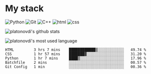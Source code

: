 # My stack

![Python](https://img.shields.io/badge/-Python-yellow?logo=python&logoColor=white&style=flat-square)
![Git](https://img.shields.io/badge/-Git-black?logo=git&logoColor=white&style=flat-square)
![C++](https://img.shields.io/badge/-C++-blue?logo=C%2B%2B&logoColor=white&style=flat-square)
![html](https://img.shields.io/badge/-html-red?logo=C&logoColor=white&style=flat-square)
![css](https://img.shields.io/badge/-css-magneta?logo=C&logoColor=white&style=flat-square)
<!-- [C](https://img.shields.io/badge/-C-blue?logo=C&logoColor=white&style=flat-square) -->
![platonovdi's github stats](https://github-readme-stats.vercel.app/api?username=platonovdi&theme=blue-green)

![platonovdi's most used language](https://github-readme-stats.vercel.app/api/top-langs/?username=platonovdi&theme=blue-green)
<!--START_SECTION:waka-->
```text
HTML         3 hrs 7 mins    ████████████▒░░░░░░░░░░░░   49.74 % 
CSS          1 hr 57 mins    ███████▓░░░░░░░░░░░░░░░░░   31.20 % 
Python       1 hr 7 mins     ████▒░░░░░░░░░░░░░░░░░░░░   17.96 % 
Batchfile    2 mins          ░░░░░░░░░░░░░░░░░░░░░░░░░   00.57 % 
Git Config   1 min           ░░░░░░░░░░░░░░░░░░░░░░░░░   00.36 % 
```
<!--END_SECTION:waka-->